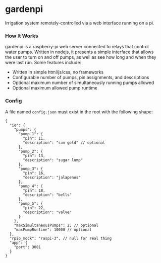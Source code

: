 # gardenpi
Irrigation system remotely-controlled via a web interface running on a pi.

### How It Works
gardenpi is a raspberry-pi web server connected to relays that control water pumps. Written in nodejs, it presents a simple interface that allows the user to turn on and off pumps, as well as see how long and when they were last run. Some features include:

- Written in simple html/js/css, no frameworks
- Configurable number of pumps, pin assignments, and descriptions
- Optional maximum number of simultaneously running pumps allowed
- Optional maximum allowed pump runtime

### Config

A file named `config.json` must exist in the root with the following shape:

```jsonc
{
  "io": {
    "pumps": {
      "pump_1": {
        "pin": 11,
        "description": "sun gold" // optional
      },
      "pump_2": {
        "pin": 13,
        "description": "sugar lump"
      },
      "pump_3": {
        "pin": 16,
        "description": "jalapenos"
      },
      "pump_4": {
        "pin": 18,
        "description": "bells"
      },
      "pump_5": {
        "pin": 22,
        "description": "valve"
      }
    },
    "maxSimultaneousPumps": 2, // optional
    "maxPumpRuntime": 10000 // optional
  },
  "rpio_mock": "raspi-3", // null for real thing
  "app": {
    "port": 3001
  }
}
```
